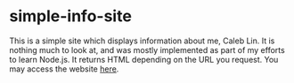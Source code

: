 # simple-info-site
This is a simple site which displays information about me, Caleb Lin. It is nothing much to look at, and was mostly implemented as part of my efforts to learn Node.js. It returns HTML depending on the URL you request. You may access the website [here](https://simple-info-site.caleblin2.repl.co).